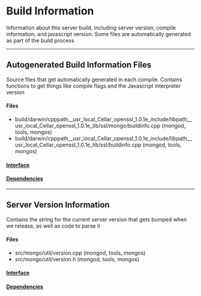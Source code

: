 # Build Information
Information about this server build, including server version, compile information, and javascript version.  Some files are automatically generated as part of the build process


-------------

## Autogenerated Build Information Files
Source files that get automatically generated in each compile.  Contains functions to get things like compile flags and the Javascript interpreter version

#### Files
- build/darwin/cpppath\_\_usr\_local\_Cellar\_openssl\_1.0.1e\_include/libpath\_\_usr\_local\_Cellar\_openssl\_1.0.1e\_lib/ssl/mongo/buildinfo.cpp   (mongod, tools, mongos)
- build/darwin/cpppath\_\_usr\_local\_Cellar\_openssl\_1.0.1e\_include/libpath\_\_usr\_local\_Cellar\_openssl\_1.0.1e\_lib/ssl/buildinfo.cpp   (mongod, tools, mongos)

#### [Interface](interface/0)

#### [Dependencies](dependencies/0)

-------------

## Server Version Information
Contains the string for the current server version that gets bumped when we release, as well as code to parse it

#### Files
- src/mongo/util/version.cpp   (mongod, tools, mongos)
- src/mongo/util/version.h   (mongod, tools, mongos)

#### [Interface](interface/1)

#### [Dependencies](dependencies/1)
